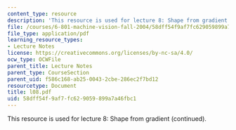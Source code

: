 ```yaml
---
content_type: resource
description: 'This resource is used for lecture 8: Shape from gradient (continued).'
file: /courses/6-801-machine-vision-fall-2004/58dff54f9af7fc629059899a7a46fbc1_l08.pdf
file_type: application/pdf
learning_resource_types:
- Lecture Notes
license: https://creativecommons.org/licenses/by-nc-sa/4.0/
ocw_type: OCWFile
parent_title: Lecture Notes
parent_type: CourseSection
parent_uid: f586c168-ab25-0043-2cbe-286ec2f7bd12
resourcetype: Document
title: l08.pdf
uid: 58dff54f-9af7-fc62-9059-899a7a46fbc1
---
```

This resource is used for lecture 8: Shape from gradient (continued).
